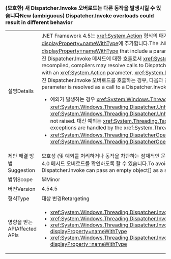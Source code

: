 ### <a name="new-ambiguous-dispatcherinvoke-overloads-could-result-in-different-behavior"></a><span data-ttu-id="c4d68-101">(모호한) 새 Dispatcher.Invoke 오버로드는 다른 동작을 발생시킬 수 있습니다</span><span class="sxs-lookup"><span data-stu-id="c4d68-101">New (ambiguous) Dispatcher.Invoke overloads could result in different behavior</span></span>

|   |   |
|---|---|
|<span data-ttu-id="c4d68-102">설명</span><span class="sxs-lookup"><span data-stu-id="c4d68-102">Details</span></span>|<span data-ttu-id="c4d68-103">.NET Framework 4.5는 <xref:System.Action> 형식의 매개 변수를 포함하는 새 오버로드를 <xref:System.Windows.Threading.Dispatcher.Invoke%2A?displayProperty=nameWithType>에 추가합니다.</span><span class="sxs-lookup"><span data-stu-id="c4d68-103">The .NET Framework 4.5 adds new overloads to <xref:System.Windows.Threading.Dispatcher.Invoke%2A?displayProperty=nameWithType> that include a parameter of type <xref:System.Action>.</span></span> <span data-ttu-id="c4d68-104">기존 코드를 다시 컴파일하면 컴파일러는 <xref:System.Delegate> 매개 변수를 가진 Dispatcher.Invoke 메서드에 대한 호출로서 <xref:System.Action> 매개 변수를 갖는 Dispatcher.Invoke 메서드에 대한 호출을 해결할 수 있습니다.</span><span class="sxs-lookup"><span data-stu-id="c4d68-104">When existing code is recompiled, compilers may resolve calls to Dispatcher.Invoke methods that have a <xref:System.Delegate> parameter as calls to Dispatcher.Invoke methods with an <xref:System.Action> parameter.</span></span> <span data-ttu-id="c4d68-105"><xref:System.Delegate> 매개 변수를 가진 Dispatcher.Invoke 오버로드를 호출함으로써 해결된 <xref:System.Action> 매개 변수를 가진 Dispatcher.Invoke 오버로드를 호출하는 경우, 다음과 같은 동작 차이가 발생할 수 있습니다.</span><span class="sxs-lookup"><span data-stu-id="c4d68-105">If a call to a Dispatcher.Invoke overload with a  <xref:System.Delegate> parameter is resolved as a call to a Dispatcher.Invoke overload with an <xref:System.Action> parameter, the following differences in behavior may occur:</span></span><ul><li><span data-ttu-id="c4d68-106">예외가 발생하는 경우 <xref:System.Windows.Threading.Dispatcher.UnhandledExceptionFilter> 및 <xref:System.Windows.Threading.Dispatcher.UnhandledException> 이벤트가 발생하지 않습니다.</span><span class="sxs-lookup"><span data-stu-id="c4d68-106">If an exception occurs, the <xref:System.Windows.Threading.Dispatcher.UnhandledExceptionFilter> and <xref:System.Windows.Threading.Dispatcher.UnhandledException> events are not raised.</span></span> <span data-ttu-id="c4d68-107">대신 예외는 <xref:System.Threading.Tasks.TaskScheduler.UnobservedTaskException?displayProperty=name> 이벤트에 의해 처리됩니다.</span><span class="sxs-lookup"><span data-stu-id="c4d68-107">Instead, exceptions are handled by the <xref:System.Threading.Tasks.TaskScheduler.UnobservedTaskException?displayProperty=name> event.</span></span></li><li><span data-ttu-id="c4d68-108"><xref:System.Windows.Threading.DispatcherOperation.Result>와 같은 일부 멤버에 대한 호출은 작업이 완료될 때까지 차단됩니다.</span><span class="sxs-lookup"><span data-stu-id="c4d68-108">Calls to some members, such as <xref:System.Windows.Threading.DispatcherOperation.Result>, block until the operation has completed.</span></span></li></ul>|
|<span data-ttu-id="c4d68-109">제안 해결 방법</span><span class="sxs-lookup"><span data-stu-id="c4d68-109">Suggestion</span></span>|<span data-ttu-id="c4d68-110">모호성 (및 예외를 처리하거나 동작을 차단하는 잠재적인 문제)을 방지하려면 Dispatcher.Invoke를 호출하는 코드가 빈 개체를 두 번째 매개 변수로 Invoke 호출에 전달하여 .NET 4.0 메서드 오버로드를 확인하도록 할 수 있습니다.</span><span class="sxs-lookup"><span data-stu-id="c4d68-110">To avoid ambiguity (and potential differences in exception handling or blocking behaviors), code calling Dispatcher.Invoke can pass an empty object[] as a second parameter to the Invoke call to be sure of resolving to the .NET 4.0 method overload.</span></span>|
|<span data-ttu-id="c4d68-111">범위</span><span class="sxs-lookup"><span data-stu-id="c4d68-111">Scope</span></span>|<span data-ttu-id="c4d68-112">부</span><span class="sxs-lookup"><span data-stu-id="c4d68-112">Minor</span></span>|
|<span data-ttu-id="c4d68-113">버전</span><span class="sxs-lookup"><span data-stu-id="c4d68-113">Version</span></span>|<span data-ttu-id="c4d68-114">4.5</span><span class="sxs-lookup"><span data-stu-id="c4d68-114">4.5</span></span>|
|<span data-ttu-id="c4d68-115">형식</span><span class="sxs-lookup"><span data-stu-id="c4d68-115">Type</span></span>|<span data-ttu-id="c4d68-116">대상 변경</span><span class="sxs-lookup"><span data-stu-id="c4d68-116">Retargeting</span></span>|
|<span data-ttu-id="c4d68-117">영향을 받는 API</span><span class="sxs-lookup"><span data-stu-id="c4d68-117">Affected APIs</span></span>|<ul><li><xref:System.Windows.Threading.Dispatcher.Invoke(System.Delegate,System.Object[])?displayProperty=nameWithType></li><li><xref:System.Windows.Threading.Dispatcher.Invoke(System.Delegate,System.TimeSpan,System.Object[])?displayProperty=nameWithType></li><li><xref:System.Windows.Threading.Dispatcher.Invoke(System.Delegate,System.TimeSpan,System.Windows.Threading.DispatcherPriority,System.Object[])?displayProperty=nameWithType></li><li><xref:System.Windows.Threading.Dispatcher.Invoke(System.Delegate,System.Windows.Threading.DispatcherPriority,System.Object[])?displayProperty=nameWithType></li></ul>|

